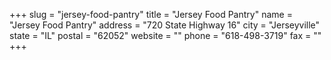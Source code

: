 +++
slug = "jersey-food-pantry"
title = "Jersey Food Pantry"
name = "Jersey Food Pantry"
address = "720 State Highway 16"
city = "Jerseyville"
state = "IL"
postal = "62052"
website = ""
phone = "618-498-3719"
fax = ""
+++
